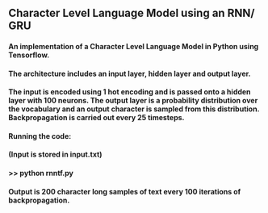 ## Character Level Language Model using an RNN/ GRU

#### An implementation of a Character Level Language Model in Python using Tensorflow. 

#### The architecture includes an input layer, hidden layer and output layer.

#### The input is encoded using 1 hot encoding and is passed onto a hidden layer with 100 neurons. The output layer is a probability distribution over the vocabulary and an output character is sampled from this distribution. Backpropagation is carried out every 25 timesteps.

#### Running the code:

#### (Input is stored in input.txt)

#### >> python rnntf.py

#### Output is 200 character long samples of text every 100 iterations of backpropagation.
